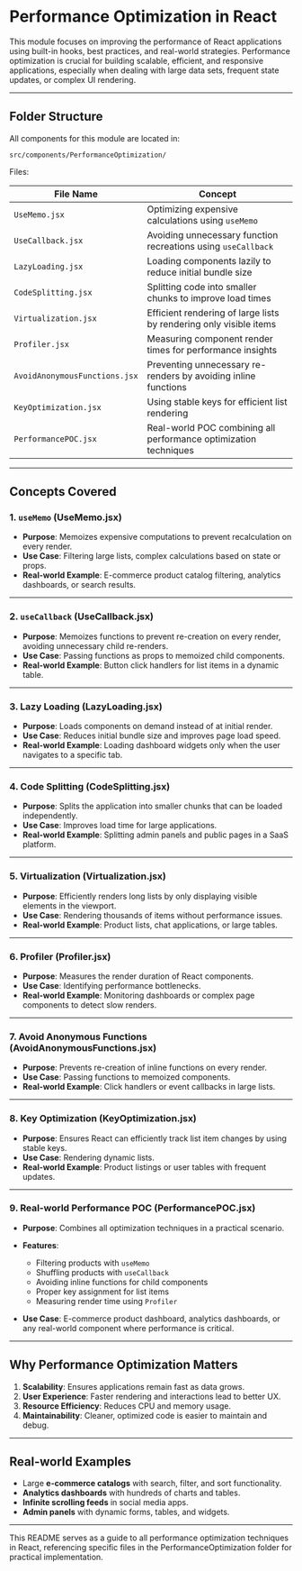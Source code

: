 # Performance Optimization in React

This module focuses on improving the performance of React applications using built-in hooks, best practices, and real-world strategies. Performance optimization is crucial for building scalable, efficient, and responsive applications, especially when dealing with large data sets, frequent state updates, or complex UI rendering.

---

## Folder Structure

All components for this module are located in:

```
src/components/PerformanceOptimization/
```

Files:

| File Name                     | Concept                                                            |
| ----------------------------- | ------------------------------------------------------------------ |
| `UseMemo.jsx`                 | Optimizing expensive calculations using `useMemo`                  |
| `UseCallback.jsx`             | Avoiding unnecessary function recreations using `useCallback`      |
| `LazyLoading.jsx`             | Loading components lazily to reduce initial bundle size            |
| `CodeSplitting.jsx`           | Splitting code into smaller chunks to improve load times           |
| `Virtualization.jsx`          | Efficient rendering of large lists by rendering only visible items |
| `Profiler.jsx`                | Measuring component render times for performance insights          |
| `AvoidAnonymousFunctions.jsx` | Preventing unnecessary re-renders by avoiding inline functions     |
| `KeyOptimization.jsx`         | Using stable keys for efficient list rendering                     |
| `PerformancePOC.jsx`          | Real-world POC combining all performance optimization techniques   |

---

## Concepts Covered

### 1. `useMemo` (UseMemo.jsx)

* **Purpose**: Memoizes expensive computations to prevent recalculation on every render.
* **Use Case**: Filtering large lists, complex calculations based on state or props.
* **Real-world Example**: E-commerce product catalog filtering, analytics dashboards, or search results.

---

### 2. `useCallback` (UseCallback.jsx)

* **Purpose**: Memoizes functions to prevent re-creation on every render, avoiding unnecessary child re-renders.
* **Use Case**: Passing functions as props to memoized child components.
* **Real-world Example**: Button click handlers for list items in a dynamic table.

---

### 3. Lazy Loading (LazyLoading.jsx)

* **Purpose**: Loads components on demand instead of at initial render.
* **Use Case**: Reduces initial bundle size and improves page load speed.
* **Real-world Example**: Loading dashboard widgets only when the user navigates to a specific tab.

---

### 4. Code Splitting (CodeSplitting.jsx)

* **Purpose**: Splits the application into smaller chunks that can be loaded independently.
* **Use Case**: Improves load time for large applications.
* **Real-world Example**: Splitting admin panels and public pages in a SaaS platform.

---

### 5. Virtualization (Virtualization.jsx)

* **Purpose**: Efficiently renders long lists by only displaying visible elements in the viewport.
* **Use Case**: Rendering thousands of items without performance issues.
* **Real-world Example**: Product lists, chat applications, or large tables.

---

### 6. Profiler (Profiler.jsx)

* **Purpose**: Measures the render duration of React components.
* **Use Case**: Identifying performance bottlenecks.
* **Real-world Example**: Monitoring dashboards or complex page components to detect slow renders.

---

### 7. Avoid Anonymous Functions (AvoidAnonymousFunctions.jsx)

* **Purpose**: Prevents re-creation of inline functions on every render.
* **Use Case**: Passing functions to memoized components.
* **Real-world Example**: Click handlers or event callbacks in large lists.

---

### 8. Key Optimization (KeyOptimization.jsx)

* **Purpose**: Ensures React can efficiently track list item changes by using stable keys.
* **Use Case**: Rendering dynamic lists.
* **Real-world Example**: Product listings or user tables with frequent updates.

---

### 9. Real-world Performance POC (PerformancePOC.jsx)

* **Purpose**: Combines all optimization techniques in a practical scenario.
* **Features**:

  * Filtering products with `useMemo`
  * Shuffling products with `useCallback`
  * Avoiding inline functions for child components
  * Proper key assignment for list items
  * Measuring render time using `Profiler`
* **Use Case**: E-commerce product dashboard, analytics dashboards, or any real-world component where performance is critical.

---

## Why Performance Optimization Matters

1. **Scalability**: Ensures applications remain fast as data grows.
2. **User Experience**: Faster rendering and interactions lead to better UX.
3. **Resource Efficiency**: Reduces CPU and memory usage.
4. **Maintainability**: Cleaner, optimized code is easier to maintain and debug.

---

## Real-world Examples

* Large **e-commerce catalogs** with search, filter, and sort functionality.
* **Analytics dashboards** with hundreds of charts and tables.
* **Infinite scrolling feeds** in social media apps.
* **Admin panels** with dynamic forms, tables, and widgets.

---

This README serves as a guide to all performance optimization techniques in React, referencing specific files in the PerformanceOptimization folder for practical implementation.